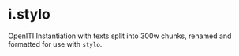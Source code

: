# i.stylo
OpenITI Instantiation with texts split into 300w chunks, renamed and formatted for use with `stylo`.
